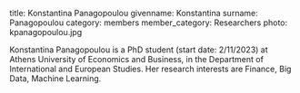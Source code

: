 title: Konstantina Panagopoulou
givenname: Konstantina
surname: Panagopoulou
category: members
member_category: Researchers
photo: kpanagopoulou.jpg


Konstantina Panagopoulou is a PhD student (start date: 2/11/2023) at Athens University of Economics and Business, in the Department of International and European Studies. Her research interests are Finance, Big Data, Machine Learning.
